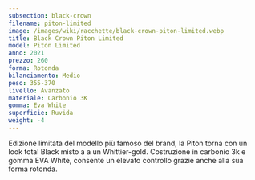 ```yaml
---
subsection: black-crown
filename: piton-limited
image: /images/wiki/racchette/black-crown-piton-limited.webp
title: Black Crown Piton Limited
model: Piton Limited
anno: 2021
prezzo: 260
forma: Rotonda
bilanciamento: Medio
peso: 355-370
livello: Avanzato
materiale: Carbonio 3K
gomma: Eva White
superficie: Ruvida
weight: -4
---
```

Edizione limitata del modello più famoso del brand, la Piton torna con un look total Black misto a a un Whittier-gold. Costruzione in carbonio 3k e gomma EVA White, consente un elevato controllo grazie anche alla sua forma rotonda.